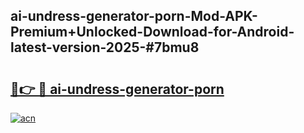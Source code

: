## ai-undress-generator-porn-Mod-APK-Premium+Unlocked-Download-for-Android-latest-version-2025-#7bmu8

# <h2><a href="https://bedroomkl.my?title=ai-undress-generator-porn&ref=20M">🔗👉 🔴 ai-undress-generator-porn</a></h2>

[![acn](https://github.com/user-attachments/assets/0f9c940e-d8b0-45ae-aac7-cd30a18b3e1c)](https://bedroomkl.my?title=ai-undress-generator-porn&ref=20M)

